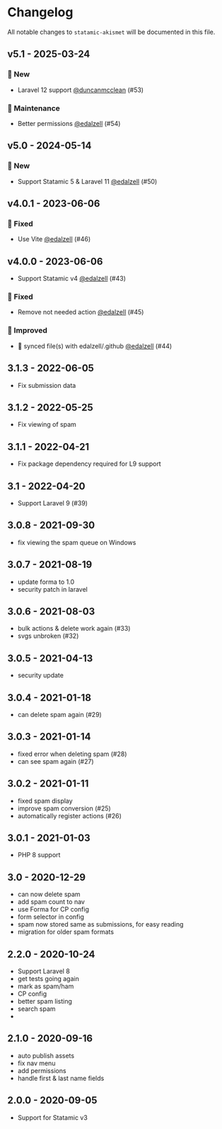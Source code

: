 # Changelog

All notable changes to `statamic-akismet` will be documented in this file.

## v5.1 - 2025-03-24

### 🚀 New

- Laravel 12 support [@duncanmcclean](https://github.com/duncanmcclean) (#53)

### 🧰 Maintenance

- Better permissions [@edalzell](https://github.com/edalzell) (#54)

## v5.0 - 2024-05-14

### 🚀 New

- Support Statamic 5 & Laravel 11 [@edalzell](https://github.com/edalzell) (#50)

## v4.0.1 - 2023-06-06

### 🐛 Fixed

- Use Vite [@edalzell](https://github.com/edalzell) (#46)

## v4.0.0 - 2023-06-06

- Support Statamic v4 [@edalzell](https://github.com/edalzell) (#43)

### 🐛 Fixed

- Remove not needed action [@edalzell](https://github.com/edalzell) (#45)

### 🔧 Improved

- 🔄 synced file(s) with edalzell/.github [@edalzell](https://github.com/edalzell) (#44)

## 3.1.3 - 2022-06-05

- Fix submission data

## 3.1.2 - 2022-05-25

- Fix viewing of spam

## 3.1.1 - 2022-04-21

- Fix package dependency required for L9 support

## 3.1 - 2022-04-20

- Support Laravel 9 (#39)

## 3.0.8 - 2021-09-30

- fix viewing the spam queue on Windows

## 3.0.7 - 2021-08-19

- update forma to 1.0
- security patch in laravel

## 3.0.6 - 2021-08-03

- bulk actions & delete work again (#33)
- svgs unbroken (#32)

## 3.0.5 - 2021-04-13

- security update

## 3.0.4 - 2021-01-18

- can delete spam again (#29)

## 3.0.3 - 2021-01-14

- fixed error when deleting spam (#28)
- can see spam again (#27)

## 3.0.2 - 2021-01-11

- fixed spam display
- improve spam conversion (#25)
- automatically register actions (#26)

## 3.0.1 - 2021-01-03

- PHP 8 support

## 3.0 - 2020-12-29

- can now delete spam
- add spam count to nav
- use Forma for CP config
- form selector in config
- spam now stored same as submissions, for easy reading
- migration for older spam formats

## 2.2.0 - 2020-10-24

- Support Laravel 8
- get tests going again
- mark as spam/ham
- CP config
- better spam listing
- search spam
- 

## 2.1.0 - 2020-09-16

- auto publish assets
- fix nav menu
- add permissions
- handle first & last name fields

## 2.0.0 - 2020-09-05

- Support for Statamic v3
